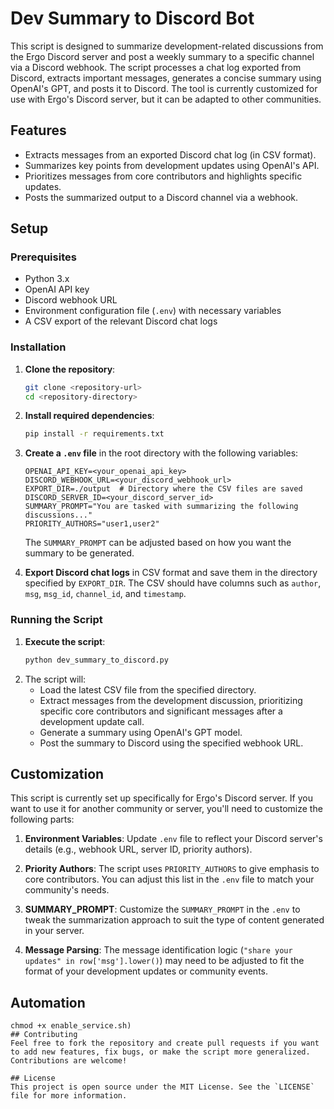# Dev Summary to Discord Bot

This script is designed to summarize development-related discussions from the Ergo Discord server and post a weekly summary to a specific channel via a Discord webhook. The script processes a chat log exported from Discord, extracts important messages, generates a concise summary using OpenAI's GPT, and posts it to Discord. The tool is currently customized for use with Ergo's Discord server, but it can be adapted to other communities.

## Features
- Extracts messages from an exported Discord chat log (in CSV format).
- Summarizes key points from development updates using OpenAI's API.
- Prioritizes messages from core contributors and highlights specific updates.
- Posts the summarized output to a Discord channel via a webhook.

## Setup

### Prerequisites
- Python 3.x
- OpenAI API key
- Discord webhook URL
- Environment configuration file (`.env`) with necessary variables
- A CSV export of the relevant Discord chat logs

### Installation
1. **Clone the repository**:
   ```bash
   git clone <repository-url>
   cd <repository-directory>
   ```
2. **Install required dependencies**:
   ```bash
   pip install -r requirements.txt
   ```
3. **Create a `.env` file** in the root directory with the following variables:
   ```env
   OPENAI_API_KEY=<your_openai_api_key>
   DISCORD_WEBHOOK_URL=<your_discord_webhook_url>
   EXPORT_DIR=./output  # Directory where the CSV files are saved
   DISCORD_SERVER_ID=<your_discord_server_id>
   SUMMARY_PROMPT="You are tasked with summarizing the following discussions..."
   PRIORITY_AUTHORS="user1,user2"
   ```
   The `SUMMARY_PROMPT` can be adjusted based on how you want the summary to be generated.

4. **Export Discord chat logs** in CSV format and save them in the directory specified by `EXPORT_DIR`. The CSV should have columns such as `author`, `msg`, `msg_id`, `channel_id`, and `timestamp`.

### Running the Script
1. **Execute the script**:
   ```bash
   python dev_summary_to_discord.py
   ```
2. The script will:
   - Load the latest CSV file from the specified directory.
   - Extract messages from the development discussion, prioritizing specific core contributors and significant messages after a development update call.
   - Generate a summary using OpenAI's GPT model.
   - Post the summary to Discord using the specified webhook URL.

## Customization
This script is currently set up specifically for Ergo's Discord server. If you want to use it for another community or server, you'll need to customize the following parts:

1. **Environment Variables**: Update `.env` file to reflect your Discord server's details (e.g., webhook URL, server ID, priority authors).

2. **Priority Authors**: The script uses `PRIORITY_AUTHORS` to give emphasis to core contributors. You can adjust this list in the `.env` file to match your community's needs.

3. **SUMMARY_PROMPT**: Customize the `SUMMARY_PROMPT` in the `.env` to tweak the summarization approach to suit the type of content generated in your server.

4. **Message Parsing**: The message identification logic (`"share your updates" in row['msg'].lower()`) may need to be adjusted to fit the format of your development updates or community events.

## Automation

```
chmod +x enable_service.sh)
## Contributing
Feel free to fork the repository and create pull requests if you want to add new features, fix bugs, or make the script more generalized. Contributions are welcome!

## License
This project is open source under the MIT License. See the `LICENSE` file for more information.

